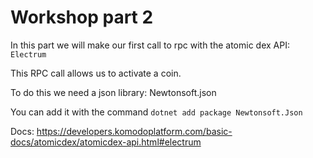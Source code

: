 # Workshop part 2

In this part we will make our first call to rpc with the atomic dex API: `Electrum`

This RPC call allows us to activate a coin.

To do this we need a json library: Newtonsoft.json

You can add it with the command `dotnet add package Newtonsoft.Json`

Docs: https://developers.komodoplatform.com/basic-docs/atomicdex/atomicdex-api.html#electrum